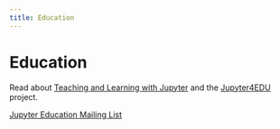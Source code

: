 ```yaml
---
title: Education
---
```


# Education

Read about [Teaching and Learning with Jupyter](https://jupyter4edu.github.io/jupyter-edu-book) and the [Jupyter4EDU](https://github.com/jupyter4edu) project.

[Jupyter Education Mailing List](https://groups.google.com/forum/#!forum/jupyter-education)

<!--

## OK

+ https://github.com/okpy/ok
+ https://github.com/data-8/Gofer-Grader
+ https://okgrade.readthedocs.io/en/latest

## Miscellaneous

+ https://github.com/quobit/awesome-python-in-education/blob/master/README.md#jupyter
+ https://wrdrd.github.io/docs/consulting/education-technology#jupyter-and-learning
+ https://wrdrd.github.io/docs/consulting/data-science#mathematical-notation
+ https://wrdrd.github.io/docs/consulting/data-science#mathjax

## Globus

https://www.globus.org

## Open Edx

+ https://github.com/ibleducation/jupyter-edx-grader-xblock
+ https://ibleducation.com/gw-and-ibl-release-an-open-edx-xblock-to-add-graded-problems-based-on-jupyter-notebooks

-->
